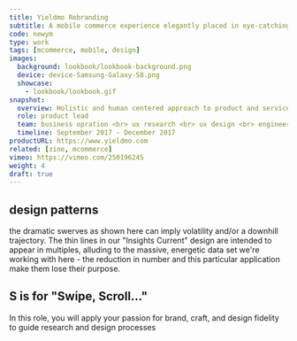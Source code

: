 ```yaml
---
title: Yieldmo Rebranding
subtitle: A mobile commerce experience elegantly placed in eye-catching, interactive brand context that helps product showcase and drives user engagement. 
code: newym
type: work
tags: [mcommerce, mobile, design]
images:
  background: lookbook/lookbook-background.png
  device: device-Samsung-Galaxy-S8.png
  showcase: 
    - lookbook/lookbook.gif
snapshot:
  overview: Holistic and human centered approach to product and service design, from research and insight generation to concept to deliverable.
  role: product lead
  team: business opration <br> ux research <br> ux design <br> engineering <br> a/b testing <br> data insights
  timeline: September 2017 - December 2017
productURL: https://www.yieldmo.com
related: [zine, mcommerce]
vimeo: https://vimeo.com/250196245
weight: 4
draft: true
---
```



## design patterns

the dramatic swerves as shown here can imply volatility and/or a downhill trajectory. The thin lines in our "Insights Current" design are intended to appear in multiples, alluding to the massive, energetic data set we're working with here - the reduction in number and this particular application make them lose their purpose.

## S is for "Swipe, Scroll..."

In this role, you will apply your passion for brand, craft, and design fidelity to guide research and design processes